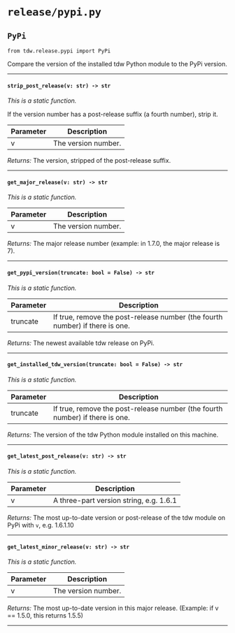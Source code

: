 # `release/pypi.py`

## `PyPi`

`from tdw.release.pypi import PyPi`

Compare the version of the installed tdw Python module to the PyPi version.

***

#### `strip_post_release(v: str) -> str`

_This is a static function._

If the version number has a post-release suffix (a fourth number), strip it.

| Parameter | Description |
| --- | --- |
| v | The version number. |

_Returns:_  The version, stripped of the post-release suffix.

***

#### `get_major_release(v: str) -> str`

_This is a static function._


| Parameter | Description |
| --- | --- |
| v | The version number. |

_Returns:_  The major release number (example: in 1.7.0, the major release is 7).

***

#### `get_pypi_version(truncate: bool = False) -> str`

_This is a static function._


| Parameter | Description |
| --- | --- |
| truncate | If true, remove the post-release number (the fourth number) if there is one. |

_Returns:_  The newest available tdw release on PyPi.

***

#### `get_installed_tdw_version(truncate: bool = False) -> str`

_This is a static function._


| Parameter | Description |
| --- | --- |
| truncate | If true, remove the post-release number (the fourth number) if there is one. |

_Returns:_  The version of the tdw Python module installed on this machine.

***

#### `get_latest_post_release(v: str) -> str`

_This is a static function._


| Parameter | Description |
| --- | --- |
| v | A three-part version string, e.g. 1.6.1 |

_Returns:_  The most up-to-date version or post-release of the tdw module on PyPi with `v`, e.g. 1.6.1.10

***

#### `get_latest_minor_release(v: str) -> str`

_This is a static function._


| Parameter | Description |
| --- | --- |
| v | The version number. |

_Returns:_  The most up-to-date version in this major release. (Example: if v == 1.5.0, this returns 1.5.5)

***

